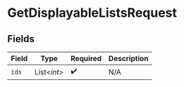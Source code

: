 # GetDisplayableListsRequest


## Fields

| Field              | Type               | Required           | Description        |
| ------------------ | ------------------ | ------------------ | ------------------ |
| `ids`              | List\<*int*>       | :heavy_check_mark: | N/A                |